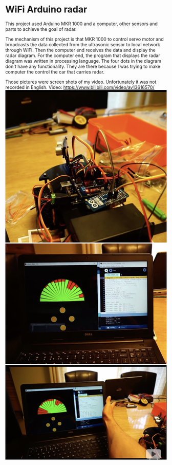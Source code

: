 # WiFi Arduino radar
This project used Arduino MKR 1000 and a computer, other sensors and parts to achieve the goal of radar.

The mechanism of this project is that MKR 1000 to control servo motor and broadcasts the data collected from the ultrasonic sensor to local network through WiFi. Then the computer end receives the data and display the radar diagram. For the computer end, the program that displays the radar diagram was written in processing language. The four dots in the diagram don't have any functionality. They are there because I was trying to make computer the control the car that carries radar.

Those pictures were screen shots of my video. Unfortunately it was not recorded in English.
Video: https://www.bilibili.com/video/av13616570/
![](https://github.com/zhangyi921/Arduino-radar/blob/master/radar1.png)
![](https://github.com/zhangyi921/Arduino-radar/blob/master/radar2.png)
![](https://github.com/zhangyi921/Arduino-radar/blob/master/radar3.png)
